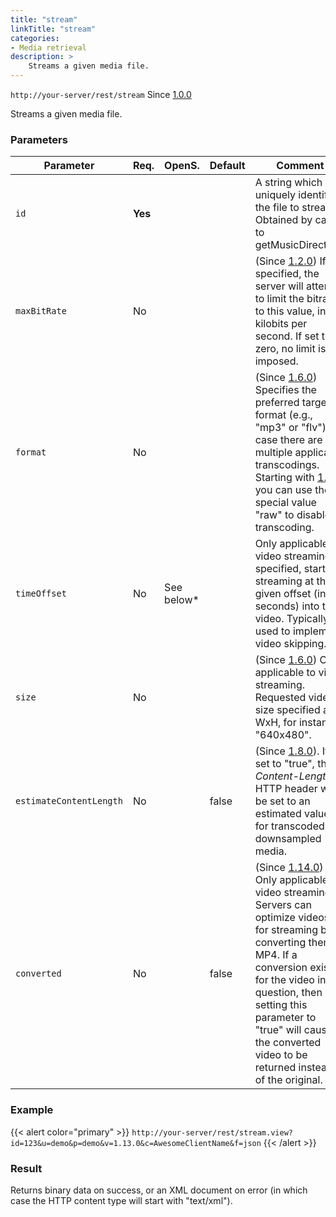 ```yaml
---
title: "stream"
linkTitle: "stream"
categories:
- Media retrieval
description: >
    Streams a given media file.
---
```


`http://your-server/rest/stream` Since [1.0.0](../../subsonic-versions)

Streams a given media file.

### Parameters

| Parameter | Req. | OpenS. | Default | Comment |
| --- | --- | --- | --- | --- |
| `id` | **Yes** | |     | A string which uniquely identifies the file to stream. Obtained by calls to getMusicDirectory. |
| `maxBitRate` | No |  |     | (Since [1.2.0](../../subsonic-versions)) If specified, the server will attempt to limit the bitrate to this value, in kilobits per second. If set to zero, no limit is imposed. |
| `format` | No |  |     | (Since [1.6.0](../../subsonic-versions)) Specifies the preferred target format (e.g., "mp3" or "flv") in case there are multiple applicable transcodings. Starting with [1.9.0](../../subsonic-versions) you can use the special value "raw" to disable transcoding. |
| `timeOffset` | No| See below*   |     | Only applicable to video streaming. If specified, start streaming at the given offset (in seconds) into the video. Typically used to implement video skipping. |
| `size` | No  |   |   | (Since [1.6.0](../../subsonic-versions)) Only applicable to video streaming. Requested video size specified as WxH, for instance "640x480". |
| `estimateContentLength` | No |  | false | (Since [1.8.0](../../subsonic-versions)). If set to "true", the *Content-Length* HTTP header will be set to an estimated value for transcoded or downsampled media. |
| `converted` | No  | | false | (Since [1.14.0](../../subsonic-versions)) Only applicable to video streaming. Servers can optimize videos for streaming by converting them to MP4. If a conversion exists for the video in question, then setting this parameter to "true" will cause the converted video to be returned instead of the original. |

### Example

{{< alert color="primary" >}} `http://your-server/rest/stream.view?id=123&u=demo&p=demo&v=1.13.0&c=AwesomeClientName&f=json` {{< /alert >}}

### Result

Returns binary data on success, or an XML document on error (in which case the HTTP content type will start with "text/xml").
